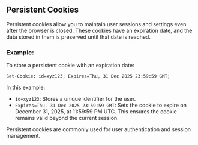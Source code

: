 ## **Persistent Cookies**

Persistent cookies allow you to maintain user sessions and settings even after the browser is closed. These cookies have an expiration date, and the data stored in them is preserved until that date is reached.

### Example:

To store a persistent cookie with an expiration date:

```http
Set-Cookie: id=xyz123; Expires=Thu, 31 Dec 2025 23:59:59 GMT;
```

In this example:
- `id=xyz123`: Stores a unique identifier for the user.
- `Expires=Thu, 31 Dec 2025 23:59:59 GMT`: Sets the cookie to expire on December 31, 2025, at 11:59:59 PM UTC. This ensures the cookie remains valid beyond the current session.

Persistent cookies are commonly used for user authentication and session management.

